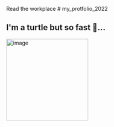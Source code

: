 Read the workplace # my_protfolio_2022<br>
<h2>I'm a turtle but so fast 🐢...</h2>
<img width="217" alt="image" src="https://user-images.githubusercontent.com/92841833/185388724-2e039c34-05af-4b1a-b13a-5f7a5aeca285.png">
